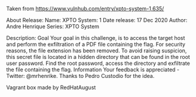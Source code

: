 Taken from https://www.vulnhub.com/entry/xpto-system-1,635/ 

About Release:
    Name: XPTO System: 1
    Date release: 17 Dec 2020
    Author: Andre Henrique
    Series: XPTO System

Description:
    Goal
    Your goal in this challenge, is to access the target host and perform the exfiltration of a PDF file containing the flag. For security reasons, the file extension has been removed. To avoid raising suspicion, this secret file is located in a hidden directory that can be found in the root user password. Find the root password, access the directory and exfiltrate the file containing the flag.
    Information
    Your feedback is appreciated - Twitter: @mrhenrike. Thanks to Pedro Custodio for the idea.

Vagrant box made by RedHatAugust
